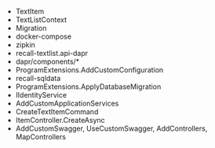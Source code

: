 * TextItem
* TextListContext
* Migration
* docker-compose
* zipkin
* recall-textlist.api-dapr
* dapr/components/*
* ProgramExtensions.AddCustomConfiguration
* recall-sqldata
* ProgramExtensions.ApplyDatabaseMigration
* IIdentityService
* AddCustomApplicationServices
* CreateTextItemCommand
* ItemController.CreateAsync
* AddCustomSwagger, UseCustomSwagger, AddControllers, MapControllers